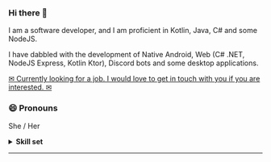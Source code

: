<!--
**A-Flying-Poro/A-Flying-Poro** is a ✨ _special_ ✨ repository because its `README.md` (this file) appears on your GitHub profile.

Here are some ideas to get you started:

- 🔭 I’m currently working on ...
- 🌱 I’m currently learning ...
- 👯 I’m looking to collaborate on ...
- 🤔 I’m looking for help with ...
- 💬 Ask me about ...
- 📫 How to reach me: ...
- 😄 Pronouns: ...
- ⚡ Fun fact: ...
-->

### Hi there 👋

I am a software developer, and I am proficient in Kotlin, Java, C# and some NodeJS.

I have dabbled with the development of Native Android, Web (C# .NET, NodeJS Express, Kotlin Ktor), Discord bots and some desktop applications.

[✉ Currently looking for a job. I would love to get in touch with you if you are interested. ✉](mailto:aflyingporo@pm.me)

### 😄 Pronouns
She / Her

<details>
    <summary><b>Skill set</b></summary>
    Languages:
    <p align="left">
      <img title="Kotlin" alt="Kotlin" width="48px" height="48px" src="https://raw.githubusercontent.com/devicons/devicon/master/icons/kotlin/kotlin-original.svg" />
      <img title="Java" alt="Java" width="48px" height="48px" src="https://raw.githubusercontent.com/devicons/devicon/master/icons/java/java-original.svg" />
      <img title="C#" alt="C#" width="48px" height="48px" src="https://raw.githubusercontent.com/devicons/devicon/master/icons/csharp/csharp-original.svg" />
      <img title="JavaScript" alt="JavaScript" width="48px" height="48px" src="https://raw.githubusercontent.com/devicons/devicon/master/icons/javascript/javascript-original.svg" />
    </p>
    Toolkits & Environments:
    <p align="left">
      <img title="Android" alt="Android" width="48px" height="48px" src="https://raw.githubusercontent.com/devicons/devicon/master/icons/android/android-plain.svg" />
      <img title=".NET Core" alt=".NET Core" width="48px" height="48px" src="https://raw.githubusercontent.com/devicons/devicon/master/icons/dotnetcore/dotnetcore-original.svg" />
    </p>
</details>

---
